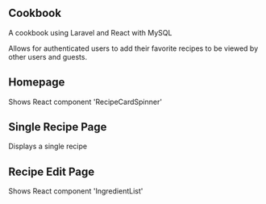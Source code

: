 ## Cookbook

A cookbook using Laravel and React with MySQL

Allows for authenticated users to add their favorite recipes to be viewed by other users and guests.

## Homepage

Shows React component 'RecipeCardSpinner'

## Single Recipe Page

Displays a single recipe

## Recipe Edit Page

Shows React component 'IngredientList'